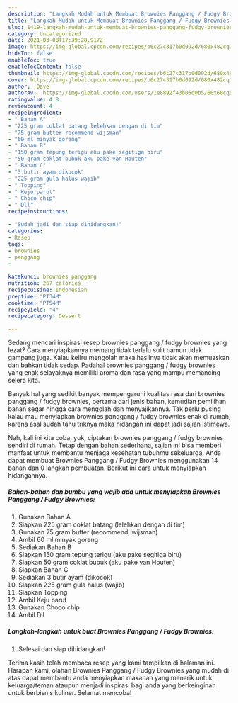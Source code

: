 ```yaml
---
description: "Langkah Mudah untuk Membuat Brownies Panggang / Fudgy Brownies Anti Gagal"
title: "Langkah Mudah untuk Membuat Brownies Panggang / Fudgy Brownies Anti Gagal"
slug: 1419-langkah-mudah-untuk-membuat-brownies-panggang-fudgy-brownies-anti-gagal
category: Uncategorized
date: 2021-03-08T17:39:28.917Z
image: https://img-global.cpcdn.com/recipes/b6c27c317b0d092d/680x482cq70/brownies-panggang-fudgy-brownies-foto-resep-utama.jpg
hideToc: false
enableToc: true
enableTocContent: false
thumbnail: https://img-global.cpcdn.com/recipes/b6c27c317b0d092d/680x482cq70/brownies-panggang-fudgy-brownies-foto-resep-utama.jpg
cover: https://img-global.cpcdn.com/recipes/b6c27c317b0d092d/680x482cq70/brownies-panggang-fudgy-brownies-foto-resep-utama.jpg
author:  Dave
authorAv:  https://img-global.cpcdn.com/users/1e8892f43b05d0b5/60x60cq50/avatar.jpg
ratingvalue: 4.8
reviewcount: 4
recipeingredient:
- " Bahan A"
- "225 gram coklat batang lelehkan dengan di tim"
- "75 gram butter recommend wijsman"
- "60 ml minyak goreng"
- " Bahan B"
- "150 gram tepung terigu aku pake segitiga biru"
- "50 gram coklat bubuk aku pake van Houten"
- " Bahan C"
- "3 butir ayam dikocok"
- "225 gram gula halus wajib"
- " Topping"
- " Keju parut"
- " Choco chip"
- " Dll"
recipeinstructions:

- "Sudah jadi dan siap dihidangkan!"
categories:
- Resep
tags:
- brownies
- panggang
- 

katakunci: brownies panggang  
nutrition: 267 calories
recipecuisine: Indonesian
preptime: "PT34M"
cooktime: "PT54M"
recipeyield: "4"
recipecategory: Dessert

---
```



Sedang mencari inspirasi resep brownies panggang / fudgy brownies yang lezat? Cara menyiapkannya memang tidak terlalu sulit namun tidak gampang juga. Kalau keliru mengolah maka hasilnya tidak akan memuaskan dan bahkan tidak sedap. Padahal brownies panggang / fudgy brownies yang enak selayaknya memiliki aroma dan rasa yang mampu memancing selera kita.




Banyak hal yang sedikit banyak mempengaruhi kualitas rasa dari brownies panggang / fudgy brownies, pertama dari jenis bahan, kemudian pemilihan bahan segar hingga cara mengolah dan menyajikannya. Tak perlu pusing kalau mau menyiapkan brownies panggang / fudgy brownies enak di rumah, karena asal sudah tahu triknya maka hidangan ini dapat jadi sajian istimewa.


Nah, kali ini kita coba, yuk, ciptakan brownies panggang / fudgy brownies sendiri di rumah. Tetap dengan bahan sederhana, sajian ini bisa memberi manfaat untuk membantu menjaga kesehatan tubuhmu sekeluarga. Anda dapat membuat Brownies Panggang / Fudgy Brownies menggunakan 14 bahan dan 0 langkah pembuatan. Berikut ini cara untuk menyiapkan hidangannya.

<!--inarticleads1-->

##### Bahan-bahan dan bumbu yang wajib ada untuk menyiapkan Brownies Panggang / Fudgy Brownies:

1. Gunakan  Bahan A
1. Siapkan 225 gram coklat batang (lelehkan dengan di tim)
1. Gunakan 75 gram butter (recommend; wijsman)
1. Ambil 60 ml minyak goreng
1. Sediakan  Bahan B
1. Siapkan 150 gram tepung terigu (aku pake segitiga biru)
1. Siapkan 50 gram coklat bubuk (aku pake van Houten)
1. Siapkan  Bahan C
1. Sediakan 3 butir ayam (dikocok)
1. Siapkan 225 gram gula halus (wajib)
1. Siapkan  Topping
1. Ambil  Keju parut
1. Gunakan  Choco chip
1. Ambil  Dll




<!--inarticleads2-->

##### Langkah-langkah untuk buat Brownies Panggang / Fudgy Brownies:


1. Selesai dan siap dihidangkan!



Terima kasih telah membaca resep yang kami tampilkan di halaman ini. Harapan kami, olahan Brownies Panggang / Fudgy Brownies yang mudah di atas dapat membantu anda menyiapkan makanan yang menarik untuk keluarga/teman ataupun menjadi inspirasi bagi anda yang berkeinginan untuk berbisnis kuliner. Selamat mencoba!
